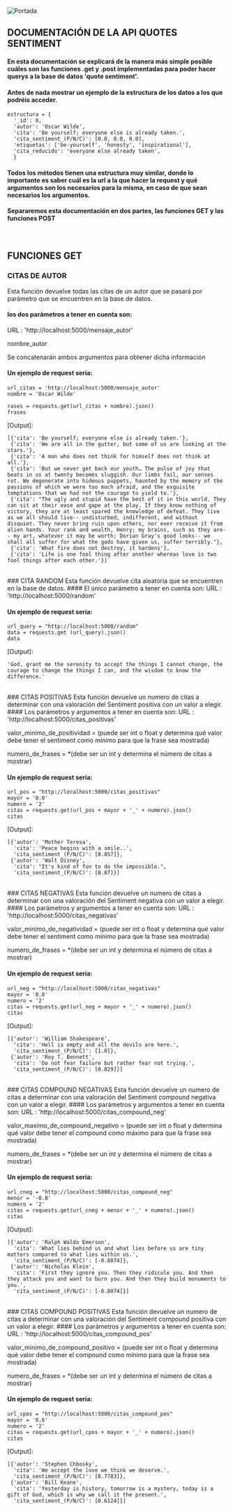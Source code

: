 ![Portada](https://github.com/as-Solo/Sentimentanalysis_Quotes/blob/main/img/portada_readme.jpg)

## DOCUMENTACIÓN DE LA API QUOTES SENTIMENT

#### En esta documentación se explicará de la manera más simple posible cuáles son las funciones .get y .post implementadas para poder hacer querys a la base de datos 'quote sentiment'.

#### Antes de nada mostrar un ejemplo de la estructura de los datos a los que podréis acceder.

```
estructura = {
  '_id': 0,
  'autor': 'Oscar Wilde',
  'cita': 'Be yourself; everyone else is already taken.',
  'cita_sentiment_(P/N/C)': [0.0, 0.0, 0.0],
  'etiquetas': ['be-yourself', 'honesty', 'inspirational'],
  'cita_reducido': 'everyone else already taken',
  }
```

#### Todos los métodos tienen una estructura muy similar, donde lo importante es saber cuál es la url a la que hacer la request y qué argumentos son los necesarios para la misma, en caso de que sean necesarios los argumentos.

#### Separaremos esta documentación en dos partes, las funciones GET y las funciones POST

<br/>

## FUNCIONES GET

### CITAS DE AUTOR
Esta función devuelve todas las citas de un autor que se pasará por parámetro que se encuentren en la base de datos.
#### los dos parámetros a tener en cuenta son:
URL : 'http://localhost:5000/mensaje_autor'

nombre_autor

Se concatenarán ambos argumentos para obtener dicha información

#### Un ejemplo de request sería:

```
url_citas = 'http://localhost:5000/mensaje_autor'
nombre = 'Oscar Wilde'

rases = requests.get(url_citas + nombre).json()
frases
```
[Output]:

```
[{'cita': 'Be yourself; everyone else is already taken.'},
 {'cita': 'We are all in the gutter, but some of us are looking at the stars.'},
 {'cita': 'A man who does not think for himself does not think at all.'},
 {'cita': 'But we never get back our youth… The pulse of joy that beats in us at twenty becomes sluggish. Our limbs fail, our senses rot. We degenerate into hideous puppets, haunted by the memory of the passions of which we were too much afraid, and the exquisite temptations that we had not the courage to yield to.'},
 {'cita': "The ugly and stupid have the best of it in this world. They can sit at their ease and gape at the play. If they know nothing of victory, they are at least spared the knowledge of defeat. They live as we all should live-- undisturbed, indifferent, and without disquiet. They never bring ruin upon others, nor ever receive it from alien hands. Your rank and wealth, Henry; my brains, such as they are-- my art, whatever it may be worth; Dorian Gray's good looks-- we shall all suffer for what the gods have given us, suffer terribly."},
 {'cita': 'What fire does not destroy, it hardens'},
 {'cita': 'Life is one fool thing after another whereas love is two fool things after each other.'}]

```
<br/>
### CITA RANDOM
Esta función devuelve cita aleatoria que se encuentren en la base de datos.
#### El único parámetro a tener en cuenta son:
URL : 'http://localhost:5000/random'

#### Un ejemplo de request sería:

```
url_query = "http://localhost:5000/random"
data = requests.get (url_query).json()
data
```
[Output]:

```
'God, grant me the serenity to accept the things I cannot change, the courage to change the things I can, and the wisdom to know the difference.'

```
<br/>
### CITAS POSITIVAS
Esta función devuelve un numero de citas a determinar con una valoración del Sentiment positiva con un valor a elegir.
#### Los parámetros y argumentos a tener en cuenta son:
URL : 'http://localhost:5000/citas_positivas'

valor_minimo_de_positividad = (puede ser int o float y determina qué valor debe tener el sentiment como mínimo para que la frase sea mostrada)

numero_de_frases = *(debe ser un int y determina el número de citas a mostrar)

#### Un ejemplo de request sería:

```
url_pos = "http://localhost:5000/citas_positivas"
mayor = '0.8'
numero = '2'
citas = requests.get(url_pos + mayor + '_' + numero).json()
citas
```
[Output]:

```
[{'autor': 'Mother Teresa',
  'cita': 'Peace begins with a smile..',
  'cita_sentiment_(P/N/C)': [0.857]},
 {'autor': 'Walt Disney',
  'cita': "It's kind of fun to do the impossible.",
  'cita_sentiment_(P/N/C)': [0.87]}]

```

<br/>
### CITAS NEGATIVAS
Esta función devuelve un numero de citas a determinar con una valoración del Sentiment negativa con un valor a elegir.
#### Los parámetros y argumentos a tener en cuenta son:
URL : 'http://localhost:5000/citas_negativas'

valor_minimo_de_negatividad = (puede ser int o float y determina qué valor debe tener el sentiment como mínimo para que la frase sea mostrada)

numero_de_frases = *(debe ser un int y determina el número de citas a mostrar)

#### Un ejemplo de request sería:

```
url_neg = "http://localhost:5000/citas_negativas"
mayor = '0.8'
numero = '2'
citas = requests.get(url_neg + mayor + '_' + numero).json()
citas
```
[Output]:

```
[{'autor': 'William Shakespeare',
  'cita': 'Hell is empty and all the devils are here.',
  'cita_sentiment_(P/N/C)': [1.0]},
 {'autor': 'Roy T. Bennett',
  'cita': 'Do not fear failure but rather fear not trying.',
  'cita_sentiment_(P/N/C)': [0.829]}]

```

<br/>
### CITAS COMPOUND NEGATIVAS
Esta función devuelve un numero de citas a determinar con una valoración del Sentiment compound negativa con un valor a elegir.
#### Los parámetros y argumentos a tener en cuenta son:
URL : 'http://localhost:5000/citas_compound_neg'

valor_maximo_de_compound_negativo = (puede ser int o float y determina qué valor debe tener el compound como máximo para que la frase sea mostrada)

numero_de_frases = *(debe ser un int y determina el número de citas a mostrar)

#### Un ejemplo de request sería:

```
url_cneg = "http://localhost:5000/citas_compound_neg"
menor = '-0.8'
numero = '2'
citas = requests.get(url_cneg + menor + '_' + numero).json()
citas
```
[Output]:

```
[{'autor': 'Ralph Waldo Emerson',
  'cita': 'What lies behind us and what lies before us are tiny matters compared to what lies within us.',
  'cita_sentiment_(P/N/C)': [-0.8074]},
 {'autor': 'Nicholas Klein',
  'cita': 'First they ignore you. Then they ridicule you. And then they attack you and want to burn you. And then they build monuments to you.',
  'cita_sentiment_(P/N/C)': [-0.8074]}]

```

<br/>
### CITAS COMPOUND POSITIVAS
Esta función devuelve un numero de citas a determinar con una valoración del Sentiment compound positiva con un valor a elegir.
#### Los parámetros y argumentos a tener en cuenta son:
URL : 'http://localhost:5000/citas_compound_pos'

valor_minimo_de_compound_positivo = (puede ser int o float y determina qué valor debe tener el compound como mínimo para que la frase sea mostrada)

numero_de_frases = *(debe ser un int y determina el número de citas a mostrar)

#### Un ejemplo de request sería:

```
url_cpos = "http://localhost:5000/citas_compound_pos"
mayor = '0.6'
numero = '2'
citas = requests.get(url_cpos + mayor + '_' + numero).json()
citas
```
[Output]:

```
[{'autor': 'Stephen Chbosky',
  'cita': 'We accept the love we think we deserve.',
  'cita_sentiment_(P/N/C)': [0.7783]},
 {'autor': 'Bill Keane',
  'cita': 'Yesterday is history, tomorrow is a mystery, today is a gift of God, which is why we call it the present.',
  'cita_sentiment_(P/N/C)': [0.6124]}]

```

